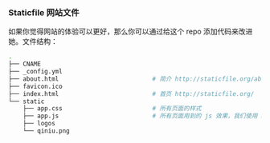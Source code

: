 ### Staticfile 网站文件

如果你觉得网站的体验可以更好，那么你可以通过给这个 repo 添加代码来改进她。文件结构：

```bash
.
├── CNAME
├── _config.yml
├── about.html                          # 简介 http://staticfile.org/about.html
├── favicon.ico
├── index.html                          # 首页 http://staticfile.org/
└── static
    ├── app.css                         # 所有页面的样式
    ├── app.js                          # 所有页面用到的 js 效果，我们使用 angular.js
    ├── logos
    └── qiniu.png
```
